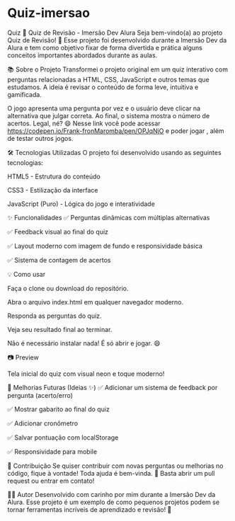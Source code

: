 # Quiz-imersao
 Quiz
 🎯 Quiz de Revisão - Imersão Dev Alura
Seja bem-vindo(a) ao projeto Quiz de Revisão! 🚀
Esse projeto foi desenvolvido durante a Imersão Dev da Alura e tem como objetivo fixar de forma divertida e prática alguns conceitos importantes abordados durante as aulas.

📚 Sobre o Projeto
Transformei o projeto original em um quiz interativo com perguntas relacionadas a HTML, CSS, JavaScript e outros temas que estudamos. A ideia é revisar o conteúdo de forma leve, intuitiva e gamificada.

O jogo apresenta uma pergunta por vez e o usuário deve clicar na alternativa que julgar correta. Ao final, o sistema mostra o número de acertos. Legal, né? 😄
Nesse link você pode acessar https://codepen.io/Frank-fronMaromba/pen/OPJqNjO e poder jogar , além de testar outros jogos.

🛠️ Tecnologias Utilizadas
O projeto foi desenvolvido usando as seguintes tecnologias:

HTML5 - Estrutura do conteúdo

CSS3 - Estilização da interface

JavaScript (Puro) - Lógica do jogo e interatividade

✨ Funcionalidades
✅ Perguntas dinâmicas com múltiplas alternativas

✅ Feedback visual ao final do quiz

✅ Layout moderno com imagem de fundo e responsividade básica

✅ Sistema de contagem de acertos

💡 Como usar

Faça o clone ou download do repositório.

Abra o arquivo index.html em qualquer navegador moderno.

Responda as perguntas do quiz.

Veja seu resultado final ao terminar.

Não é necessário instalar nada! É só abrir e jogar. 😄

📷 Preview


Tela inicial do quiz com visual neon e toque moderno!

📌 Melhorias Futuras (Ideias ✨)
✅ Adicionar um sistema de feedback por pergunta (acerto/erro)

✅ Mostrar gabarito ao final do quiz

✅ Adicionar cronômetro

✅ Salvar pontuação com localStorage

✅ Responsividade para mobile

🤝 Contribuição
Se quiser contribuir com novas perguntas ou melhorias no código, fique à vontade! Toda ajuda é bem-vinda. 💜
Basta abrir um pull request ou entrar em contato!

👨‍💻 Autor
Desenvolvido com carinho por mim durante a Imersão Dev da Alura.
Esse projeto é um exemplo de como pequenos projetos podem se tornar ferramentas incríveis de aprendizado e revisão! 🚀
